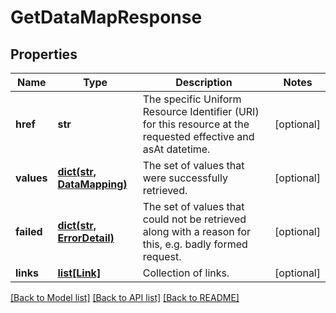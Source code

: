 # GetDataMapResponse


## Properties
Name | Type | Description | Notes
------------ | ------------- | ------------- | -------------
**href** | **str** | The specific Uniform Resource Identifier (URI) for this resource at the requested effective and asAt datetime. | [optional] 
**values** | [**dict(str, DataMapping)**](DataMapping.md) | The set of values that were successfully retrieved. | [optional] 
**failed** | [**dict(str, ErrorDetail)**](ErrorDetail.md) | The set of values that could not be retrieved along with a reason for this, e.g. badly formed request. | [optional] 
**links** | [**list[Link]**](Link.md) | Collection of links. | [optional] 

[[Back to Model list]](../README.md#documentation-for-models) [[Back to API list]](../README.md#documentation-for-api-endpoints) [[Back to README]](../README.md)


